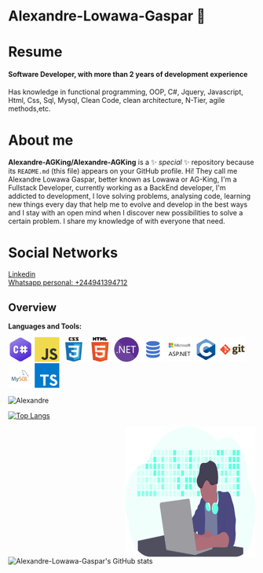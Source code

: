# Alexandre-Lowawa-Gaspar 👋

<h1>Resume</h1>

#### Software Developer, with more than 2 years of development experience

Has knowledge in functional programming, OOP,
C#, Jquery, Javascript, Html, Css, Sql, Mysql, Clean
Code, clean architecture, N-Tier, agile methods,etc.

<h1>About me</h1>

**Alexandre-AGKing/Alexandre-AGKing** is a ✨ _special_ ✨ repository because its `README.md` (this file) appears on your GitHub profile.
Hi! They call me Alexandre Lowawa Gaspar, better known as Lowawa or AG-King,
I'm a Fullstack Developer, currently working as a BackEnd developer,
I'm addicted to development, I love solving problems, analysing code, learning
new things every day that help me to evolve and develop in the best ways and I stay
with an open mind when I discover new possibilities to solve a certain
problem.
I share my knowledge of with everyone that need.


 <h1>Social Networks</h1>
 <a href="https://www.linkedin.com/in/alexandre-gaspar-722893288/">Linkedin</a>
  <br>
 <a href="tel:+244941394712">Whatsapp personal: +244941394712</a>
 <br>


## Overview

**Languages and Tools:**

<code><img height="50" src="https://raw.githubusercontent.com/github/explore/80688e429a7d4ef2fca1e82350fe8e3517d3494d/topics/csharp/csharp.png"></code>
<code><img height="50" src="https://raw.githubusercontent.com/github/explore/80688e429a7d4ef2fca1e82350fe8e3517d3494d/topics/javascript/javascript.png"></code>
<code><img height="50" src="https://raw.githubusercontent.com/github/explore/80688e429a7d4ef2fca1e82350fe8e3517d3494d/topics/css/css.png"></code>
<code><img height="50" src="https://raw.githubusercontent.com/github/explore/80688e429a7d4ef2fca1e82350fe8e3517d3494d/topics/html/html.png"></code>
<code><img height="50" src="https://raw.githubusercontent.com/github/explore/80688e429a7d4ef2fca1e82350fe8e3517d3494d/topics/dotnet/dotnet.png"></code>
<code><img height="50" src="https://raw.githubusercontent.com/github/explore/80688e429a7d4ef2fca1e82350fe8e3517d3494d/topics/sql/sql.png"></code>
<code><img height="50" src="https://raw.githubusercontent.com/github/explore/80688e429a7d4ef2fca1e82350fe8e3517d3494d/topics/aspnet/aspnet.png"></code>
<code><img height="50" src="https://raw.githubusercontent.com/github/explore/80688e429a7d4ef2fca1e82350fe8e3517d3494d/topics/c/c.png"></code>
<code><img height="50" src="https://raw.githubusercontent.com/github/explore/80688e429a7d4ef2fca1e82350fe8e3517d3494d/topics/git/git.png"></code>
<code><img height="50" src="https://raw.githubusercontent.com/github/explore/80688e429a7d4ef2fca1e82350fe8e3517d3494d/topics/mysql/mysql.png"></code>
<code><img height="50" src="https://raw.githubusercontent.com/github/explore/80688e429a7d4ef2fca1e82350fe8e3517d3494d/topics/typescript/typescript.png"></code>

<p><img src="https://komarev.com/ghpvc/?username=Alexandre-Lowawa-Gaspar" alt="Alexandre" /> </p>


[![Top Langs](https://github-readme-stats.vercel.app/api/top-langs/?username=Alexandre-Lowawa-Gaspar&layout=compact)](https://github.com/anuraghazra/github-readme-stats)

<img align="right" src="https://github.com/AlienDev66/AlienDev66/blob/master/undraw_developer_activity_bv83.svg" alt="Illustration of AlienDev66" width=265px height=265px/>

![Alexandre-Lowawa-Gaspar's GitHub stats](https://github-readme-stats.vercel.app/api?username=Alexandre-Lowawa-Gaspar&count_private=true&show_icons=true&theme=radical)

